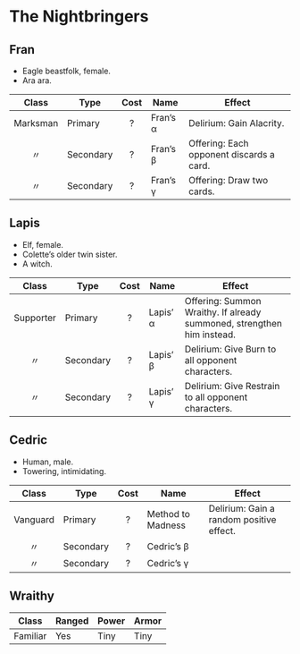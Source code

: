 # The Nightbringers

## Fran

  - Eagle beastfolk, female.
  - Ara ara.

|  Class   | Type      | Cost | Name     | Effect                                   |
| :------: | --------- | :--: | -------- | ---------------------------------------- |
| Marksman | Primary   |  ?   | Fran’s α | Delirium: Gain Alacrity.                 |
|    〃     | Secondary |  ?   | Fran’s β | Offering: Each opponent discards a card. |
|    〃     | Secondary |  ?   | Fran’s γ | Offering: Draw two cards.                |

## Lapis

  - Elf, female.
  - Colette’s older twin sister.
  - A witch.

|   Class   | Type      | Cost | Name     | Effect                                                                 |
| :-------: | --------- | :--: | -------- | ---------------------------------------------------------------------- |
| Supporter | Primary   |  ?   | Lapis’ α | Offering: Summon Wraithy. If already summoned, strengthen him instead. |
|     〃     | Secondary |  ?   | Lapis’ β | Delirium: Give Burn to all opponent characters.                        |
|     〃     | Secondary |  ?   | Lapis’ γ | Delirium: Give Restrain to all opponent characters.                    |

## Cedric

  - Human, male.
  - Towering, intimidating.

|  Class   | Type      | Cost | Name              | Effect                                   |
| :------: | --------- | :--: | ----------------- | ---------------------------------------- |
| Vanguard | Primary   |  ?   | Method to Madness | Delirium: Gain a random positive effect. |
|    〃     | Secondary |  ?   | Cedric’s β        |                                          |
|    〃     | Secondary |  ?   | Cedric’s γ        |                                          |

## Wraithy

|  Class   | Ranged | Power | Armor |
| :------: | ------ | ----- | ----- |
| Familiar | Yes    | Tiny  | Tiny  |
